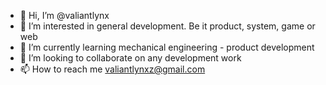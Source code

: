 - 👋 Hi, I’m @valiantlynx
- 👀 I’m interested in general development. Be it product, system, game or web
- 🌱 I’m currently learning mechanical engineering - product development
- 💞️ I’m looking to collaborate on any development work
- 📫 How to reach me valiantlynxz@gmail.com

<!---
valiantlynx/valiantlynx is a ✨ special ✨ repository because its `README.md` (this file) appears on your GitHub profile.
You can click the Preview link to take a look at your changes.
--->
